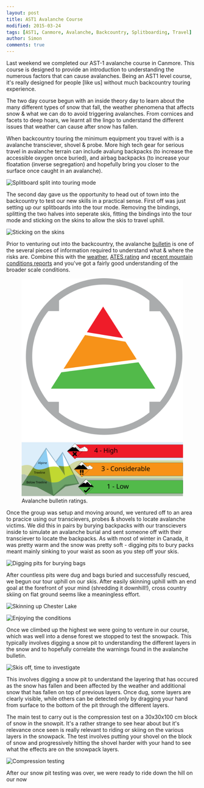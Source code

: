 ```yaml
---
layout: post
title: AST1 Avalanche Course
modified: 2015-03-24
tags: [AST1, Canmore, Avalanche, Backcountry, Splitboarding, Travel]
author: Simon
comments: true
---
```


Last weekend we completed our AST-1 avalanche course in Canmore. This course is designed to provide an introduction to understanding the numerous factors that can cause avalanches. Being an AST1 level course, it's really designed for people [like us] without much backcountry touring experience. 

The two day course begun with an inside theory day to learn about the many different types of snow that fall, the weather phenomena that affects snow & what we can do to avoid triggering avalanches. From cornices and facets to deep hoars, we learnt all the lingo to understand the different issues that weather can cause after snow has fallen.

When backcountry touring the minimum equipment you travel with is a avalanche transciever, shovel & probe. More high tech gear for serious travel in avalanche terrain can include avalung backpacks (to increase the accessible oxygen once buried), and airbag backpacks (to increase your floatation (inverse segregation) and hopefully bring you closer to the surface once caught in an avalanche).

![Splitboard split into touring mode](/Users/simonlaird1/Sites/ayearlessordinary.com/images/IMG_20150322_094606.jpg)

The second day gave us the opportunity to head out of town into the backcountry to test our new skills in a practical sense. First off was just setting up our splitboards into the tour mode. Removing the bindings, splitting the two halves into seperate skis, fitting the bindings into the tour mode and sticking on the skins to allow the skis to travel uphill.

![Sticking on the skins](/Users/simonlaird1/Sites/ayearlessordinary.com/images/IMG_20150322_095148.jpg)

Prior to venturing out into the backcountry, the avalanche [bulletin](http://avalanche.ca/) is one of the several pieces of information required to understand what & where the risks are. Combine this with the [weather](http://weather.gc.ca/), [ATES rating](https://www.google.ca/search?q=ates+ratings) and [recent mountain conditions reports](http://acmg.ca/mcr/) and you've got a fairly good understanding of the broader scale conditions.

<figure class="half">
	<img src="../images/danger-rating-icons.svg" alt="">
	<img src="../images/nowcast.svg" alt="">
	<figcaption>Avalanche bulletin ratings.</figcaption>
</figure>

Once the group was setup and moving around, we ventured off to an area to pracice using our transcievers, probes & shovels to locate avalanche victims. We did this in pairs by burying backpacks with our transcievers inside to simulate an avalanche burial and sent someone off with their transciever to locate the backpacks. As with most of winter in Canada, it was pretty warm and the snow was pretty soft - digging pits to bury packs meant mainly sinking to your waist as soon as you step off your skis.

![Digging pits for burying bags](/Users/simonlaird1/Sites/ayearlessordinary.com/images/IMG_20150322_105613.jpg)

After countless pits were dug and bags buried and successfully rescued, we begun our tour uphill on our skis. After easily skinning uphill with an end goal at the forefront of your mind (shredding it downhill!), cross country skiing on flat ground seems like a meaningless effort. 

![Skinning up Chester Lake](/Users/simonlaird1/Sites/ayearlessordinary.com/images/IMG_20150322_130425.jpg)

![Enjoying the conditions](/Users/simonlaird1/Sites/ayearlessordinary.com/images/IMG_20150322_131946.jpg)

Once we climbed up the highest we were going to venture in our course, which was well into a dense forest we stopped to test the snowpack. This typically involves digging a snow pit to understanding the different layers in the snow and to hopefully correlate the warnings found in the avalanche bulletin.

![Skis off, time to investigate](/Users/simonlaird1/Sites/ayearlessordinary.com/images/IMG_20150322_143428.jpg)

This involves digging a snow pit to understand the layering that has occured as the snow has fallen and been affected by the weather and additional snow that has fallen on top of previous layers. Once dug, some layers are clearly visible, while others can be detected only by dragging your hand from surface to the bottom of the pit through the different layers. 

The main test to carry out is the compression test on a 30x30x100 cm block of snow in the snowpit. It's a rather strange to see hear about but it's relevance once seen is really relevant to riding or skiing on the various layers in the snowpack. The test involves putting your shovel on the block of snow and progressively hitting the shovel harder with your hand to see what the effects are on the snowpack layers.

![Compression testing](/Users/simonlaird1/Sites/ayearlessordinary.com/images/IMG_20150322_143307.jpg)

After our snow pit testing was over, we were ready to ride down the hill on our now


